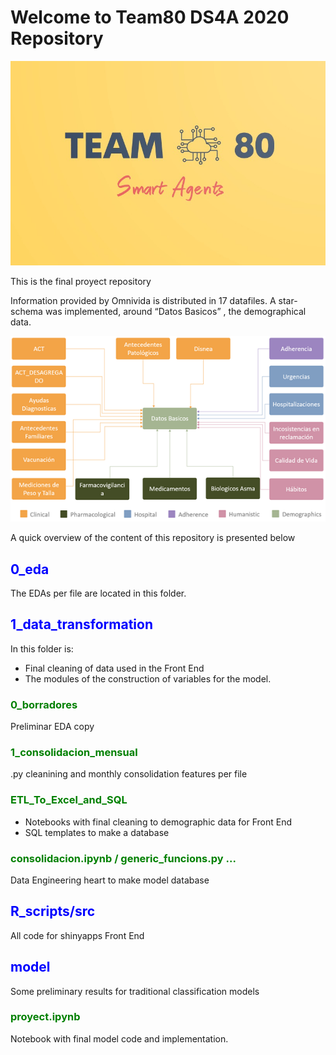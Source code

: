 # Welcome to Team80 DS4A 2020 Repository

![Team Logo](images/logo.jpeg)

This is the final proyect repository


Information provided by Omnivida is distributed in 17 datafiles. A star-schema was implemented, around “Datos Basicos” , the demographical data.

![Los Datos](images/datos.png)

A quick overview of the content of this repository is presented below

##  <span style="color:blue"> 0_eda </span>
The EDAs per file are located in this folder.


## <span style="color:blue"> 1_data_transformation  </span>
In this folder is:
- Final cleaning of data used in the Front End
- The modules of the construction of variables for the model.

###  <span style="color:green"> 0_borradores </span>
Preliminar EDA copy

###  <span style="color:green"> 1_consolidacion_mensual </span>
.py cleanining and monthly consolidation features per file

###  <span style="color:green"> ETL_To_Excel_and_SQL </span>
- Notebooks with final cleaning to demographic data for Front End
- SQL templates to make a database

###  <span style="color:green"> consolidacion.ipynb / generic_funcions.py ...  </span>
Data Engineering heart to make model database


##  <span style="color:blue"> R_scripts/src </span>
All code for shinyapps Front End

## <span style="color:blue"> model </span>
Some preliminary results for traditional classification models

### <span style="color:green"> proyect.ipynb </span>
Notebook with final model code and implementation.
